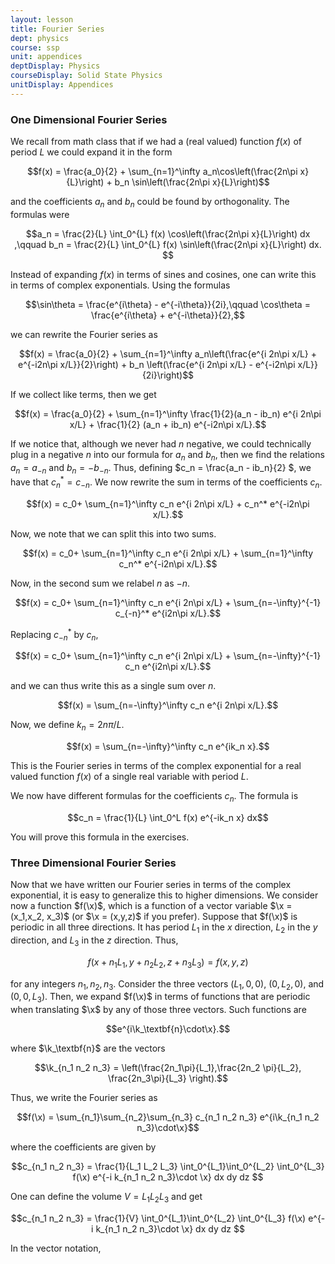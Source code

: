 ```yaml
---
layout: lesson
title: Fourier Series
dept: physics
course: ssp
unit: appendices
deptDisplay: Physics
courseDisplay: Solid State Physics
unitDisplay: Appendices
---
```


### One Dimensional Fourier Series

We recall from math class that if we had a (real valued) function $f(x)$ of period $L$ we could expand it in the form

$$f(x) = \frac{a_0}{2} + \sum_{n=1}^\infty a_n\cos\left(\frac{2n\pi x}{L}\right) + b_n \sin\left(\frac{2n\pi x}{L}\right)$$

and the coefficients $a_n$ and $b_n$ could be found by orthogonality. The formulas were

$$a_n = \frac{2}{L} \int_0^{L} f(x) \cos\left(\frac{2n\pi x}{L}\right) dx ,\qquad b_n = \frac{2}{L} \int_0^{L} f(x) \sin\left(\frac{2n\pi x}{L}\right) dx. $$

Instead of expanding $f(x)$ in terms of sines and cosines, one can write this in terms of complex exponentials. Using the formulas

$$\sin\theta = \frac{e^{i\theta} - e^{-i\theta}}{2i},\qquad \cos\theta = \frac{e^{i\theta} + e^{-i\theta}}{2},$$

we can rewrite the Fourier series as

$$f(x) = \frac{a_0}{2} + \sum_{n=1}^\infty a_n\left(\frac{e^{i 2n\pi x/L} + e^{-i2n\pi x/L}}{2}\right)  + b_n \left(\frac{e^{i 2n\pi x/L} - e^{-i2n\pi x/L}}{2i}\right)$$

If we collect like terms, then we get 

$$f(x) = \frac{a_0}{2} + \sum_{n=1}^\infty \frac{1}{2}(a_n - ib_n) e^{i 2n\pi x/L} + \frac{1}{2} (a_n + ib_n) e^{-i2n\pi x/L}.$$

If we notice that, although we never had $n$ negative, we could technically plug in a negative $n$ into our formula for $a_n$ and $b_n$, then we find the relations $a_n = a_{-n}$ and $b_{n} = -b_{-n}$. Thus, defining $c_n = \frac{a_n - ib_n}{2} $, we have that $c_n^* = c_{-n}$. We now rewrite the sum in terms of the coefficients $c_n$. 

$$f(x) = c_0+ \sum_{n=1}^\infty c_n e^{i 2n\pi x/L} + c_n^* e^{-i2n\pi x/L}.$$

Now, we note that we can split this into two sums. 

$$f(x) = c_0+ \sum_{n=1}^\infty c_n e^{i 2n\pi x/L} + \sum_{n=1}^\infty c_n^* e^{-i2n\pi x/L}.$$

Now, in the second sum we relabel $n$ as $-n$. 

$$f(x) = c_0+ \sum_{n=1}^\infty c_n e^{i 2n\pi x/L} + \sum_{n=-\infty}^{-1} c_{-n}^* e^{i2n\pi x/L}.$$

Replacing $c_{-n}^*$ by $c_n$, 

$$f(x) = c_0+ \sum_{n=1}^\infty c_n e^{i 2n\pi x/L} + \sum_{n=-\infty}^{-1} c_n e^{i2n\pi x/L}.$$

and we can thus write this as a single sum over $n$. 

$$f(x) = \sum_{n=-\infty}^\infty c_n e^{i 2n\pi x/L}.$$

Now, we define $k_n = 2n\pi/L$. 

$$f(x) = \sum_{n=-\infty}^\infty c_n e^{ik_n x}.$$

This is the Fourier series in terms of the complex exponential for a real valued function $f(x)$ of a single real variable with period $L$. 

We now have different formulas for the coefficients $c_n$. The formula is

$$c_n = \frac{1}{L} \int_0^L f(x) e^{-ik_n x} dx$$ 

You will prove this formula in the exercises.

### Three Dimensional Fourier Series
Now that we have written our Fourier series in terms of the complex exponential, it is easy to generalize this to higher dimensions. We consider now a function $f(\x)$, which is a function of a vector variable $\x = (x_1,x_2, x_3)$ (or $\x = (x,y,z)$ if you prefer). Suppose that $f(\x)$ is periodic in all three directions. It has period $L_1$ in the $x$ direction, $L_2$ in the $y$ direction, and $L_3$ in the $z$ direction. Thus, 

$$f(x + n_1 L_1, y + n_2 L_2, z + n_3 L_3) = f(x,y,z)$$

for any integers $n_1, n_2,n_3$. Consider the three vectors $(L_1,0,0)$, $(0,L_2,0)$, and $(0,0,L_3)$. Then, we expand $f(\x)$ in terms of functions that are periodic when translating $\x$ by any of those three vectors. Such functions are

$$e^{i\k_\textbf{n}\cdot\x}.$$

where $\k_\textbf{n}$ are the vectors

$$\k_{n_1 n_2 n_3} = \left(\frac{2n_1\pi}{L_1},\frac{2n_2 \pi}{L_2}, \frac{2n_3\pi}{L_3} \right).$$

Thus, we write the Fourier series as 

$$f(\x) = \sum_{n_1}\sum_{n_2}\sum_{n_3} c_{n_1 n_2 n_3} e^{i\k_{n_1 n_2 n_3}\cdot\x}$$

where the coefficients are given by

$$c_{n_1 n_2 n_3} = \frac{1}{L_1 L_2 L_3} \int_0^{L_1}\int_0^{L_2} \int_0^{L_3} f(\x) e^{-i k_{n_1 n_2 n_3}\cdot \x} dx dy dz $$

One can define the volume $V = L_1 L_2 L_3$ and get 

$$c_{n_1 n_2 n_3} = \frac{1}{V} \int_0^{L_1}\int_0^{L_2} \int_0^{L_3} f(\x) e^{-i k_{n_1 n_2 n_3}\cdot \x} dx dy dz $$

In the vector notation,  















